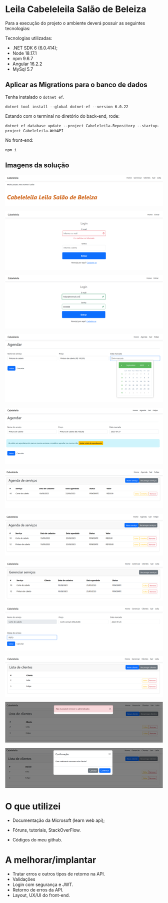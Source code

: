 # Leila Cabeleleila Salão de Beleiza

Para a execução do projeto o ambiente deverá possuir as seguintes tecnologias:

Tecnologias utilizadas:

- .NET SDK 6 (6.0.414);
- Node 18.17.1
- npm 9.6.7
- Angular 16.2.2
- MySql 5.7

## Aplicar as Migrations para o banco de dados

Tenha instalado o `dotnet ef`.

```
dotnet tool install --global dotnet-ef --version 6.0.22
```

Estando com o terminal no diretório do back-end, rode:

```
dotnet ef database update --project Cabeleleila.Repository --startup-project Cabeleleila.WebAPI
```

No front-end:

```
npm i
```

## Imagens da solução

![](./img/home.png)

![](./img/login.png)

![](./img/login-ok.png)

![](./img/inserir-servico-limpo.png)

![](./img/inserir-servico-mesma-data.png)

![](./img/lista-user-01.png)

![](./img/lista-user-02.png)

![](./img/leila-01.png)

![](./img/leila-02.png)

![](./img/leila-03.png)

![](./img/leila-04.png)

![](./img/leila-05.png)


# O que utilizei

- Documentação da Microsoft (learn web api);

- Fóruns, tutoriais, StackOverFlow.

- Códigos do meu github.

# A melhorar/implantar

- Tratar erros e outros tipos de retorno na API.
- Validações
- Login com segurança e JWT.
- Retorno de erros da API.
- Layout, UX/UI do front-end.
